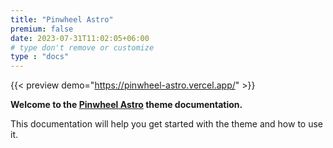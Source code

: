 ```yaml
---
title: "Pinwheel Astro"
premium: false
date: 2023-07-31T11:02:05+06:00 
# type don't remove or customize
type : "docs"
---
```


{{< preview demo="https://pinwheel-astro.vercel.app/" >}}


**Welcome to the [Pinwheel Astro](https://themefisher.com/products/pinwheel-astro/) theme documentation.**

This documentation will help you get started with the theme and how to use it. 